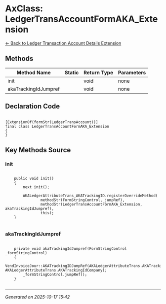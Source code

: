 # AxClass: LedgerTransAccountFormAKA_Extension

[← Back to Ledger Transaction Account Details Extension](../README.md)

## Methods

| Method Name | Static | Return Type | Parameters |
|-------------|--------|-------------|------------|
| init |  | void | none |
| akaTrackingIdJumpref |  | void | none |

## Declaration Code

```xpp

[ExtensionOf(formStr(LedgerTransAccount))]
final class LedgerTransAccountFormAKA_Extension
{
}

```

## Key Methods Source

### init

```xpp

    public void init()
    {
        next init();

        AKALedgerAttributeTrans_AKATrackingID.registerOverrideMethod(
                methodStr(FormStringControl, jumpRef),
                methodStr(LedgerTransAccountFormAKA_Extension, akaTrackingIdJumpref),
                this);
    }


```

### akaTrackingIdJumpref

```xpp

    private void akaTrackingIdJumpref(FormStringControl _formStringControl)
    {
        VendInvoiceJour::AKATrackingIDJumpRef(AKALedgerAttributeTrans.AKATrackingId, AKALedgerAttributeTrans.AKATrackingIdCompany);
        _formStringControl.jumpRef();
    }


```

---

*Generated on 2025-10-17 15:42*
